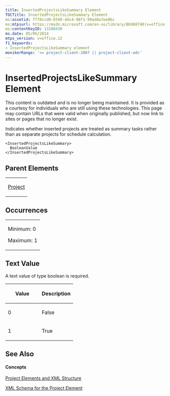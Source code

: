 ```yaml
---
title: InsertedProjectsLikeSummary Element
TOCTitle: InsertedProjectsLikeSummary Element
ms:assetid: f770ccd0-6599-4dc4-98f1-99ad8a7ee0bc
ms:mtpsurl: https://msdn.microsoft.com/en-us/library/Bb968740(v=office.12)
ms:contentKeyID: 13188430
ms.date: 05/05/2014
mtps_version: v=office.12
f1_keywords:
- InsertedProjectsLikeSummary element
monikerRange: '>= project-client-2007 || project-client-odc'
---
```


# InsertedProjectsLikeSummary Element

This content is outdated and is no longer being maintained. It is provided as a courtesy for individuals who are still using these technologies. This page may contain URLs that were valid when originally published, but now link to sites or pages that no longer exist.

Indicates whether inserted projects are treated as summary tasks rather than as separate projects for schedule calculation.

    <InsertedProjectsLikeSummary>
      BooleanValue
    </InsertedProjectsLikeSummary>

## Parent Elements

<table>
<colgroup>
<col style="width: 100%" />
</colgroup>
<tbody>
<tr class="odd">
<td><p><a href="bb968701(v=office.12).md">Project</a></p></td>
</tr>
</tbody>
</table>

## Occurrences

<table>
<colgroup>
<col style="width: 100%" />
</colgroup>
<tbody>
<tr class="odd">
<td><p>Minimum: 0</p>
<p>Maximum: 1</p></td>
</tr>
</tbody>
</table>

## Text Value

A text value of type boolean is required.

<table>
<colgroup>
<col style="width: 50%" />
<col style="width: 50%" />
</colgroup>
<thead>
<tr class="header">
<th><p>Value</p></th>
<th><p>Description</p></th>
</tr>
</thead>
<tbody>
<tr class="odd">
<td><p>0</p></td>
<td><p>False</p></td>
</tr>
<tr class="even">
<td><p>1</p></td>
<td><p>True</p></td>
</tr>
</tbody>
</table>

## See Also

#### Concepts

[Project Elements and XML Structure](bb968439\(v=office.12\).md)

[XML Schema for the Project Element](bb968695\(v=office.12\).md)

